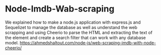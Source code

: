 # Node-Imdb-Wab-scraping
We explained how to make a node.js application with express.js and Sequelizet to manage the database as well as understand the web scrapping and using Cheerio to parse the HTML and extracting the text of the element and create a search filter that can work with any database model.
https://ahmedshaltout.com/node-js/web-scraping-imdb-with-node-cheerio/
